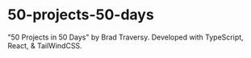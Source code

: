 # 50-projects-50-days
"50 Projects in 50 Days" by Brad Traversy. Developed with TypeScript, React, &amp; TailWindCSS.
